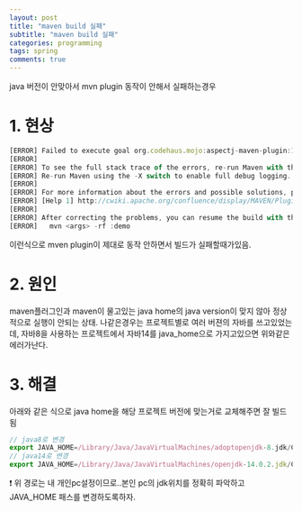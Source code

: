 ```yaml
---
layout: post
title: "maven build 실패"
subtitle: "maven build 실패"
categories: programming
tags: spring
comments: true
---
```


java 버전이 안맞아서 mvn plugin 동작이 안해서 실패하는경우

# 1. 현상

```jsx
[ERROR] Failed to execute goal org.codehaus.mojo:aspectj-maven-plugin:1.10:compile (default) on project demo: Execution default of goal org.codehaus.mojo:aspectj-maven-plugin:1.10:compile failed: Plugin org.codehaus.mojo:aspectj-maven-plugin:1.10 or one of its dependencies could not be resolved: Could not find artifact com.sun:tools:jar:14.0.2 at specified path /Library/Java/JavaVirtualMachines/openjdk-14.0.2.jdk/Contents/Home/../lib/tools.jar -> [Help 1]
[ERROR] 
[ERROR] To see the full stack trace of the errors, re-run Maven with the -e switch.
[ERROR] Re-run Maven using the -X switch to enable full debug logging.
[ERROR] 
[ERROR] For more information about the errors and possible solutions, please read the following articles:
[ERROR] [Help 1] http://cwiki.apache.org/confluence/display/MAVEN/PluginResolutionException
[ERROR] 
[ERROR] After correcting the problems, you can resume the build with the command
[ERROR]   mvn <args> -rf :demo
```

이런식으로 mven plugin이 제대로 동작 안하면서 빌드가 실패할때가있음.

# 2. 원인

maven플러그인과 maven이 물고있는 java home의 java version이 맞지 않아 정상적으로 실행이 안되는 상태. 나같은경우는 프로젝트별로 여러 버젼의 자바를 쓰고있었는데, 자바8을 사용하는 프로젝트에서 자바14를 java_home으로 가지고있으면 위와같은 에러가난다.

# 3. 해결

아래와 같은 식으로 java home을 해당 프로젝트 버전에 맞는거로 교체해주면 잘 빌드됨

```jsx
// java8로 변경
export JAVA_HOME=/Library/Java/JavaVirtualMachines/adoptopenjdk-8.jdk/Contents/Home 
// java14로 변경
export JAVA_HOME=/Library/Java/JavaVirtualMachines/openjdk-14.0.2.jdk/Contents/Home
```

❗️ 위 경로는 내 개인pc설정이므로..본인 pc의 jdk위치를 정확히 파악하고 JAVA_HOME 패스를 변경하도록하자.
